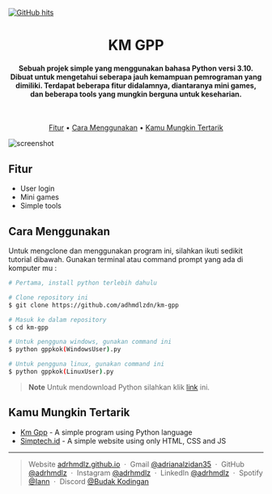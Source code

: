 <a href="https://github.com/adrhmdlz/km-gpp" target="_blank"><img alt="GitHub hits" src="https://img.shields.io/github/last-commit/adrhmdlz/km-gpp?label=repository%20updated&style=flat-square"></a>

<h1 align="center">
  <!--
  <a href="http://www.amitmerchant.com/electron-markdownify"><img src="https://raw.githubusercontent.com/amitmerchant1990/electron-markdownify/master/app/img/markdownify.png" alt="Markdownify" width="200"></a>
  -->
  KM GPP
  <br>
</h1>

<h4 align="center">Sebuah projek simple yang menggunakan bahasa Python versi 3.10. Dibuat untuk mengetahui seberapa jauh kemampuan pemrograman yang dimiliki. Terdapat beberapa fitur didalamnya, diantaranya mini games, dan beberapa tools yang mungkin berguna untuk keseharian.</h4>

<br>

<p align="center">
  <a href="#fitur">Fitur</a> •
  <a href="#cara-menggunakan">Cara Menggunakan</a> •
  <a href="#kamu-mungkin-tertarik">Kamu Mungkin Tertarik</a>
</p>


![screenshot](https://raw.githubusercontent.com/adhmdlzdn/km-gpp/master/assets/Screenshot.png)


## Fitur

* User login
* Mini games
* Simple tools

## Cara Menggunakan

Untuk mengclone dan menggunakan program ini, silahkan ikuti sedikit tutorial dibawah. Gunakan terminal atau command prompt yang ada di komputer mu :

```bash
# Pertama, install python terlebih dahulu

# Clone repository ini
$ git clone https://github.com/adhmdlzdn/km-gpp

# Masuk ke dalam repository
$ cd km-gpp

# Untuk pengguna windows, gunakan command ini
$ python gppkok(WindowsUser).py

# Untuk pengguna linux, gunakan command ini
$ python gppkok(LinuxUser).py
```

> **Note**
> Untuk mendownload Python silahkan klik [link](https://www.python.org/downloads/) ini.


## Kamu Mungkin Tertarik

- [Km Gpp](https://github.com/adrhmdlz/km-gpp) - A simple program using Python language
- [Simptech.id](https://github.com/adrhmdlz/simptech-id) - A simple website using only HTML, CSS and JS

---

> Website [adrhmdlz.github.io](https://adrhmdlz.github.io) &nbsp;&middot;&nbsp;
> Gmail [@adrianalzidan35](mailto:adrianalzidan35@gmail.com) &nbsp;&middot;&nbsp;
> GitHub [@adrhmdlz](https://github.com/adrhmdlz) &nbsp;&middot;&nbsp;
> Instagram [@adrhmdlz](https://instagram.com/adrhmdlz) &nbsp;&middot;&nbsp;
> LinkedIn [@adrhmdlz](https://www.linkedin.com/in/adrhmdlz/) &nbsp;&middot;&nbsp;
> Spotify [@Iann](https://open.spotify.com/playlist/0nhR1T67UUSqu4EHYWvAbY?si=c95f6fd6d5b34b04) &nbsp;&middot;&nbsp;
> Discord [@Budak Kodingan](https://discord.gg/UFJvHbSt6G)